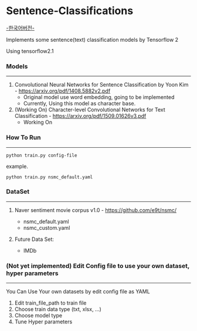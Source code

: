 # Sentence-Classifications

[-한국어버전-](https://github.com/paper-cat/Sentence-Classifications/blob/master/KOR_README.md)

Implements some sentence(text) classification models by Tensorflow 2

Using tensorflow2.1


### Models
---
1. Convolutional Neural Networks for Sentence Classification by Yoon Kim - https://arxiv.org/pdf/1408.5882v2.pdf
    - Original model use word embedding, going to be implemented
    - Currently, Using this model as character base.
2. (Working On) Character-level Convolutional Networks for Text Classification - https://arxiv.org/pdf/1509.01626v3.pdf
    - Working On
 

### How To Run
---
<pre><code>python train.py config-file</code></pre>

example.

<pre><code>python train.py nsmc_default.yaml</code></pre>


### DataSet
---
1. Naver sentiment movie corpus v1.0 - https://github.com/e9t/nsmc/
    - nsmc_default.yaml
    - nsmc_custom.yaml
  
2. Future Data Set:
    - IMDb 

 

### (Not yet implemented) Edit Config file to use your own dataset, hyper parameters
---
You Can Use Your own datasets by edit config file as YAML
1. Edit train_file_path to train file
2. Choose train data type (txt, xlsx, ...)
3. Choose model type
4. Tune Hyper parameters
